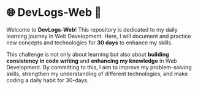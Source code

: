 # 🌐 DevLogs-Web 🚀

Welcome to **DevLogs-Web**! This repository is dedicated to my daily learning journey in Web Development. Here, I will document and practice new concepts and technologies for **30 days** to enhance my skills.  

This challenge is not only about learning but also about **building consistency in code writing** and **enhancing my knowledge** in Web Development. By committing to this, I aim to improve my problem-solving skills, strengthen my understanding of different technologies, and make coding a daily habit for 30-days.  
